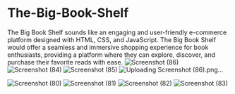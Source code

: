 # The-Big-Book-Shelf
The Big Book Shelf sounds like an engaging and user-friendly e-commerce platform designed with HTML, CSS, and JavaScript. The Big Book Shelf would offer a seamless and immersive shopping experience for book enthusiasts, providing a platform where they can explore, discover, and purchase their favorite reads with ease.
![Screenshot (86)](https://github.com/vinithabhj/The-Big-Book-Shelf/assets/166111336/80b3da6b-0d17-45b6-bf5f-f83860a878b4)![Screenshot (84)](https://github.com/vinithabhj/The-Big-Book-Shelf/assets/166111336/f0c0d1be-4b6f-4881-a842-792dcb043a26)
![Screenshot (85)](https://github.com/vinithabhj/The-Big-Book-Shelf/assets/166111336/7988b5b0-5450-4dff-8242-ef7262426d28)
![Uploading Screenshot (86).png…]()

![Screenshot (80)](https://github.com/vinithabhj/The-Big-Book-Shelf/assets/166111336/0bf500ba-5fa1-430e-8348-1015084605ec)
![Screenshot (81)](https://github.com/vinithabhj/The-Big-Book-Shelf/assets/166111336/13d534bc-e985-4346-bc79-d210b75608b9)
![Screenshot (82)](https://github.com/vinithabhj/The-Big-Book-Shelf/assets/166111336/432b1ab6-709a-4589-9387-45ad22187ee2)
![Screenshot (83)](https://github.com/vinithabhj/The-Big-Book-Shelf/assets/166111336/c5bbf65d-062e-43a6-9ed6-94ef15000d3f)
